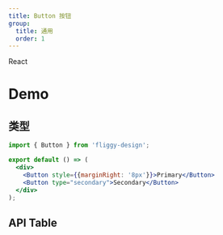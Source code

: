 ```yaml
---
title: Button 按钮
group:
  title: 通用
  order: 1
---
```


React

# Demo

## 类型

```jsx
import { Button } from 'fliggy-design';

export default () => (
  <div>
    <Button style={{marginRight: '8px'}}>Primary</Button>
    <Button type="secondary">Secondary</Button>
  </div>
);
```

## API Table

<API id="Button"></API>
